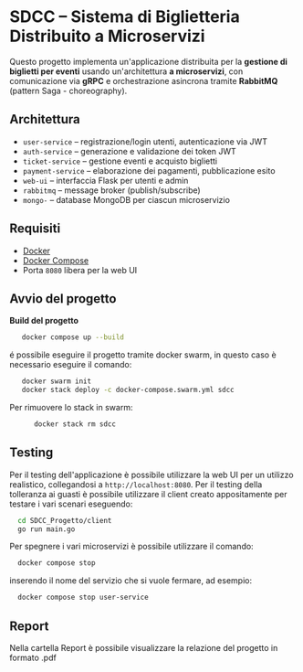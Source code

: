 # SDCC – Sistema di Biglietteria Distribuito a Microservizi

Questo progetto implementa un'applicazione distribuita per la **gestione di biglietti per eventi** usando un'architettura **a microservizi**, con comunicazione via **gRPC** e orchestrazione asincrona tramite **RabbitMQ** (pattern Saga - choreography).

## Architettura

- `user-service` – registrazione/login utenti, autenticazione via JWT
- `auth-service` – generazione e validazione dei token JWT
- `ticket-service` – gestione eventi e acquisto biglietti
- `payment-service` – elaborazione dei pagamenti, pubblicazione esito
- `web-ui` – interfaccia Flask per utenti e admin
- `rabbitmq` – message broker (publish/subscribe)
- `mongo-` – database MongoDB per ciascun microservizio

## Requisiti

- [Docker](https://www.docker.com/)
- [Docker Compose](https://docs.docker.com/compose/)
- Porta `8080` libera per la web UI

## Avvio del progetto 

**Build del progetto**
   ```bash
      docker compose up --build
   ```
é possibile eseguire il progetto tramite docker swarm, in questo caso è necessario eseguire il comando:
   ```bash
      docker swarm init
      docker stack deploy -c docker-compose.swarm.yml sdcc
   ```
Per rimuovere lo stack in swarm:
```bash
      docker stack rm sdcc
```

## Testing

Per il testing dell'applicazione è possibile utilizzare la web UI per un utilizzo realistico, collegandosi a `http://localhost:8080`.
Per il testing della tolleranza ai guasti è possibile utilizzare il client creato appositamente per testare i vari scenari eseguendo:
```bash
  cd SDCC_Progetto/client
  go run main.go
```
Per spegnere i vari microservizi è possibile utilizzare il comando:
```bash
  docker compose stop
```
inserendo il nome del servizio che si vuole fermare, ad esempio:
```bash
  docker compose stop user-service
```

## Report

Nella cartella Report è possibile visualizzare la relazione del progetto in formato .pdf
